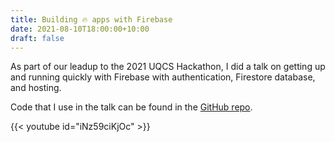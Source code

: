 ```yaml
---
title: Building 🔥 apps with Firebase
date: 2021-08-10T18:00:00+10:00
draft: false
---
```


As part of our leadup to the 2021 UQCS Hackathon, I did a talk on getting up and running quickly with Firebase with authentication, Firestore database, and hosting.

Code that I use in the talk can be found in the [GitHub repo](https://github.com/JamesDearlove/firebase-demo).

{{< youtube id="iNz59ciKjOc" >}}
